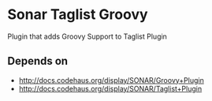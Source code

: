 # Sonar Taglist Groovy

Plugin that adds Groovy Support to Taglist Plugin

## Depends on

* http://docs.codehaus.org/display/SONAR/Groovy+Plugin
* http://docs.codehaus.org/display/SONAR/Taglist+Plugin

